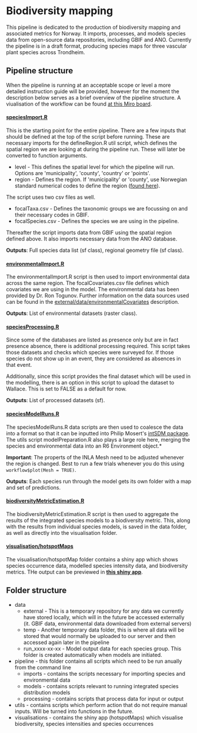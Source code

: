 # Biodiversity mapping

This pipeline is dedicated to the production of biodiversity mapping and associated metrics for Norway. It imports, processes, and models species
data from open-source data repositories, including GBIF and ANO. Currently the pipeline is in a draft format, producing species maps for 
three vascular plant species across Trondheim.

## Pipeline structure

When the pipeline is running at an acceptable scope or level a more detailed instruction guide will be provided, however for the moment the description below serves as a brief overview of the pipeline structure. A viualisation of the workflow can be found [at this Miro board](https://miro.com/app/board/uXjVMCkk6YI=/).

#### [speciesImport.R](https://github.com/gjearevoll/BioDivMapping/blob/main/pipeline/import/speciesImport.R)

This is the starting point for the entire pipeline. There are a few inputs that should be defined at the top of the script before running. 
These are necessary imports for the defineRegion.R util script, which defines the spatial region we are looking at during the pipeline run.
These will later be converted to function arguments.

- level - This defines the spatial level for which the pipeline will run. Options are 'municipality', 'county', 'country' or 'points'.
- region - Defines the region. If 'municipality' or 'county', use Norwegian standard numerical codes to define the region 
([found here](https://kartverket.no/til-lands/kommunereform/tekniske-endringer-ved-sammenslaing-og-grensejustering/komendr2020)).

The script uses two csv files as well.

- focalTaxa.csv - Defines the taxonomic groups we are focussing on and their necessary codes in GBIF.
- focalSpecies.csv - Defines the species we are using in the pipeline.

Thereafter the script imports data from GBIF using the spatial region defined above. It also imports necessary data from the ANO database.

**Outputs**: Full species data list (sf class), regional geometry file (sf class).

#### [environmentalImport.R](https://github.com/gjearevoll/BioDivMapping/blob/main/pipeline/import/environmentalImport.R)

The environmentalImport.R script is then used to import environmental data across the same region. The focalCovariates.csv file defines which covariates we are using in the model. The environmental data has been provided by Dr. Ron Togunov. Further information on the data sources used can be found in the [external/data/environmentalCovariates](https://github.com/gjearevoll/BioDivMapping/tree/main/data/external/environmentalCovariates) description.

**Outputs**: List of environmental datasets (raster class).

#### [speciesProcessing.R](https://github.com/gjearevoll/BioDivMapping/blob/main/pipeline/processing/speciesDataProcessing.R)

Since some of the databases are listed as presence only but are in fact presence absence, there is additional processing required. This 
script takes those datasets and checks which species were surveyed for. If those species do not show up in an event, they are considered as
absences in that event.

Additionally, since this script provides the final dataset which will be used in the modelling, there is an option in this script to upload the dataset to Wallace. This is set to FALSE as a default for now.

**Outputs**: List of processed datasets (sf).

#### [speciesModelRuns.R](https://github.com/gjearevoll/BioDivMapping/blob/main/pipeline/models/speciesModelRuns.R)

The speciesModelRuns.R data scripts are then used to coalesce the data into a format so that it can be inputted into Philip Mosert's
[intSDM package](https://github.com/PhilipMostert/intSDM). The utils script modelPreparation.R also plays a large role here, merging the species and environmental data into an R6 Environment object.*

**Important**: The properts of the INLA Mesh need to be adjusted whenever the region is changed. Best to run a few trials whenever you do this using `workflow$plot(Mesh = TRUE)`.

**Outputs**: Each species run through the model gets its own folder with a map and set of predictions.

#### [biodiversityMetricEstimation.R](https://github.com/gjearevoll/BioDivMapping/blob/main/pipeline/processing/biodiversityMetricEstimation.R)

The biodiversityMetricEstimation.R script is then used to aggregate the results of the integrated species models to a biodiversity 
metric. This, along with the results from individual species models, is saved in the data folder, as well as directly into the
visualisation folder.

#### [visualisation/hotspotMaps](https://github.com/gjearevoll/BioDivMapping/tree/main/visualisation/hotspotMaps)

The visualisation/hotspotMap folder contains a shiny app which shows species occurrence data, modelled species intensity data, and
biodiversity metrics. THe output can be previewed in **[this shiny app](https://swp-data-projects.shinyapps.io/hotspotMaps/)**.

## Folder structure

- data
  + external - This is a temporary repository for any data we currently have stored locally, which will in the future be accessed externally (it. GBIF data, environmental data downloaded from external servers)
  + temp - Another temporary data folder, this is where all data will be stored that would normally be uploaded to our server and then accessed again later in the pipeline
  + run_xxxx-xx-xx - Model output data for each species group. This folder is created automatically when models are initiated.
- pipeline - this folder contains all scripts which need to be run anually from the command line
  + imports - contains the scripts necessary for importing species and environmental data
  + models - contains scripts relevant to running integrated species distribution models
  + processing - contains scripts that process data for input or output
- utils - contains scripts which perform action that do not require manual inputs. Will be turned into functions in the future.
- visualisations - contains the shiny app (hotspotMaps) which visualise biodiversity, species intensities and species occurrences
